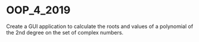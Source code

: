 # OOP_4_2019
Create a GUI application to calculate the roots and values of a polynomial of the 2nd degree on the set of complex numbers.
